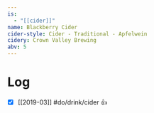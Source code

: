 ```yaml
---
is:
  - "[[cider]]"
name: Blackberry Cider
cider-style: Cider - Traditional - Apfelwein
cidery: Crown Valley Brewing
abv: 5
---
```


# Log
- [x] [[2019-03]] #do/drink/cider 👍
